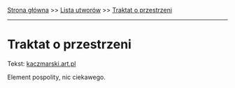 [Strona główna](../index.md) >> [Lista utworów](../list.md) >> [Traktat o przestrzeni](600.md)

---

# Traktat o przestrzeni

Tekst: [kaczmarski.art.pl](https://www.kaczmarski.art.pl/tworczosc/wiersze/traktat-o-przestrzeni/)

Element pospolity, nic ciekawego.